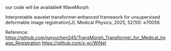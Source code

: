our code will be available# WaveMorph

Interpretable wavelet transformer‐enhanced framework for unsupervised deformable image registration[J]. Medical Physics, 2025, 52(10): e70056.





Reference:
https://github.com/junyuchen245/TransMorph_Transformer_for_Medical_Image_Registration
https://github.com/x-xc/WiNet
